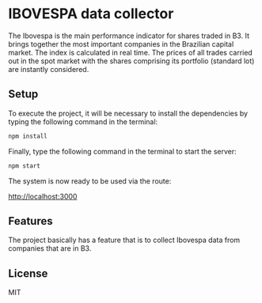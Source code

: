 # IBOVESPA data collector

The Ibovespa is the main performance indicator for shares traded in B3. It brings together the most important companies in the Brazilian capital market.
The index is calculated in real time. The prices of all trades carried out in the spot market with the shares comprising its portfolio (standard lot) are instantly considered.

## Setup

To execute the project, it will be necessary to install the dependencies by typing the following command in the terminal:

```bash
npm install
```

Finally, type the following command in the terminal to start the server:

```bash
npm start
```
The system is now ready to be used via the route:

[http://localhost:3000](http://localhost:3000)

## Features

The project basically has a feature that is to collect Ibovespa data from companies that are in B3.

## License

MIT
